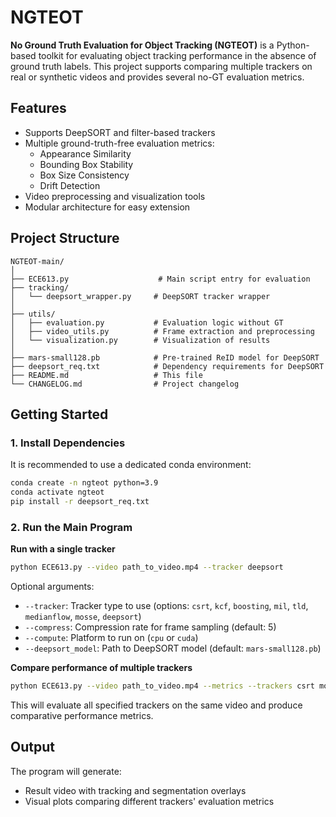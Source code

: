 # NGTEOT

**No Ground Truth Evaluation for Object Tracking (NGTEOT)** is a Python-based toolkit for evaluating object tracking performance in the absence of ground truth labels. This project supports comparing multiple trackers on real or synthetic videos and provides several no-GT evaluation metrics.

## Features

- Supports DeepSORT and filter-based trackers
- Multiple ground-truth-free evaluation metrics:
  - Appearance Similarity
  - Bounding Box Stability
  - Box Size Consistency
  - Drift Detection
- Video preprocessing and visualization tools
- Modular architecture for easy extension

## Project Structure

```
NGTEOT-main/
│
├── ECE613.py                    # Main script entry for evaluation
├── tracking/
│   └── deepsort_wrapper.py     # DeepSORT tracker wrapper
│
├── utils/
│   ├── evaluation.py           # Evaluation logic without GT
│   ├── video_utils.py          # Frame extraction and preprocessing
│   └── visualization.py        # Visualization of results
│
├── mars-small128.pb            # Pre-trained ReID model for DeepSORT
├── deepsort_req.txt            # Dependency requirements for DeepSORT
├── README.md                   # This file
└── CHANGELOG.md                # Project changelog
```

## Getting Started

### 1. Install Dependencies

It is recommended to use a dedicated conda environment:

```bash
conda create -n ngteot python=3.9
conda activate ngteot
pip install -r deepsort_req.txt
```

### 2. Run the Main Program

**Run with a single tracker**

```bash
python ECE613.py --video path_to_video.mp4 --tracker deepsort
```

Optional arguments:
- `--tracker`: Tracker type to use (options: `csrt`, `kcf`, `boosting`, `mil`, `tld`, `medianflow`, `mosse`, `deepsort`)
- `--compress`: Compression rate for frame sampling (default: 5)
- `--compute`: Platform to run on (`cpu` or `cuda`)
- `--deepsort_model`: Path to DeepSORT model (default: `mars-small128.pb`)

**Compare performance of multiple trackers**

```bash
python ECE613.py --video path_to_video.mp4 --metrics --trackers csrt mosse deepsort
```

This will evaluate all specified trackers on the same video and produce comparative performance metrics.

## Output

The program will generate:
- Result video with tracking and segmentation overlays
- Visual plots comparing different trackers' evaluation metrics

